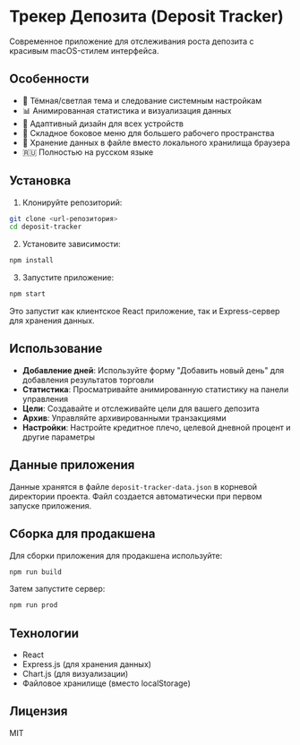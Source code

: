 # Трекер Депозита (Deposit Tracker)

Современное приложение для отслеживания роста депозита с красивым macOS-стилем интерфейса.

## Особенности

- 🌙 Тёмная/светлая тема и следование системным настройкам
- 📊 Анимированная статистика и визуализация данных
- 📱 Адаптивный дизайн для всех устройств
- 🔄 Складное боковое меню для большего рабочего пространства
- 💾 Хранение данных в файле вместо локального хранилища браузера
- 🇷🇺 Полностью на русском языке

## Установка

1. Клонируйте репозиторий:
```bash
git clone <url-репозитория>
cd deposit-tracker
```

2. Установите зависимости:
```bash
npm install
```

3. Запустите приложение:
```bash
npm start
```

Это запустит как клиентское React приложение, так и Express-сервер для хранения данных.

## Использование

- **Добавление дней**: Используйте форму "Добавить новый день" для добавления результатов торговли
- **Статистика**: Просматривайте анимированную статистику на панели управления
- **Цели**: Создавайте и отслеживайте цели для вашего депозита
- **Архив**: Управляйте архивированными транзакциями
- **Настройки**: Настройте кредитное плечо, целевой дневной процент и другие параметры

## Данные приложения

Данные хранятся в файле `deposit-tracker-data.json` в корневой директории проекта. Файл создается автоматически при первом запуске приложения.

## Сборка для продакшена

Для сборки приложения для продакшена используйте:

```bash
npm run build
```

Затем запустите сервер:

```bash
npm run prod
```

## Технологии

- React
- Express.js (для хранения данных)
- Chart.js (для визуализации)
- Файловое хранилище (вместо localStorage)

## Лицензия

MIT 